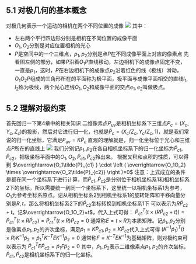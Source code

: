 ## 5.1 对极几何的基本概念
对极几何表示一个运动的相机在两个不同位置的成像
![](https://cdn.jsdelivr.net/gh/liu-moon/pic@main/img/20230913102611.png)
其中：
- 左右两个平行四边形分别是相机在不同位置的成像平面
- $O_1,O_2$分别是对应位置相机的光心
- $P$是空间中的一个三维点，$p_1,p_2$分别是点$P$在不同成像平面上对应的像素点
先看图左侧的部分，如果$P$沿着$O_1P$直线移动，左边相机下的成像点固定不变，一直是$p_1$，这时，$P$在右边相机下的成像点$p_2$沿着红色的线（极线）滑动，$O_1O_2P$组成的三角形所在的平面称为极平面，极平面与成像平面相交的直线$l_1,l_2$称为极线，两个光心连线$O_1,O_2$和成像平面的交点$e_1,e_2$叫做极点。
## 5.2 理解对极约束
首先回归一下第4章中的相关知识
二维像素点$P_{uv}$是相机坐标系下三维点$P_c=(X_c,Y_c,Z_c)$的投影，然后对它进行归一化，也就是$\tilde{P}_c = (X_c/Z_c,Y_c/Z_c,1)$，就是我们常说的归一化坐标，它满足$P_{uv} = K \tilde{P}_c$
直观的理解就是，归一化坐标位于光心和三维点$P$所在的直线上
![](https://cdn.jsdelivr.net/gh/liu-moon/pic@main/img/20230913104533.png)
我们分别记$p_1,p_2$在各自相机坐标系下的归一化坐标为$\tilde{P}_{c1},\tilde{P}_{c2}$，把极坐标平面中的$O_1,O_2,\tilde{P}_{c1},\tilde{P}_{c2}$拎出来。
根据叉积和点积的性质，可以得到
$\overrightarrow{O_1\tilde{P}_{c1} } \cdot \left ( \overrightarrow{O_1O_2} \times \overrightarrow{O_2\tilde{P}_{c2}} \right )=0$
注意：上式成立的条件是都在同一个坐标系下进行计算，而$\tilde{P}_{c1},\tilde{P}_{c2}$是分别位于相机坐标系1和相机坐标系2下的坐标。所以需要统一到同一个坐标系下，这里统一以相机坐标系1为参考，$O_1$为参考坐标系原点。记从相机坐标系2到相机坐标系1的旋转矩阵和平移向量分别是$R,t$，那么将相机坐标系2下的$\tilde{P}_{c2}$坐标转换到相机坐标系1下 可以表示为$R\tilde{P}_{c2}+t$。记$\overrightarrow{O_1O_2}=t$，代入上式可得：
$\tilde{P}_{c1}^T\left ( t \times \left ( R\tilde{P}_{c2} +t \right )  \right ) = \tilde{P}_{c1}^T\left ( t \times  R\tilde{P}_{c2}  \right ) =\tilde{P}_{c1}^T\left ( t \times R \right ) \tilde{P}_{c2}=0$
通常称$E=t \times R$为本质矩阵。记$\tilde{p}_{1},\tilde{p}_{2}$分别是像素点$p_1,p_2$的齐次坐标，满足$\tilde{p}_{1} = K\tilde{P}_{c1},\tilde{p}_{2} = K\tilde{P}_{c2}$代入上式可得
$\left ( K^{-1} \tilde{p}_1  \right )^T  \left ( t \times R \right ) K^{-1}  \tilde{p}_2=\tilde{p}_1^T K^{-T}E K^{-1} \tilde{p}_2=0$
通常称$F=K^{-T}E K^{-1}$为基础矩阵，则对极约束可以表示为
$\tilde{P}_{c1}^TE\tilde{P}_{c2}=\tilde{p}_1 F \tilde{p}_2=0$
其中，$\tilde{p}_1 ,\tilde{p}_2$表示二维像素点$p_1,p_2$的齐次坐标，$\tilde{P}_{c1},\tilde{P}_{c2}$是相机坐标系下的归一化坐标。
